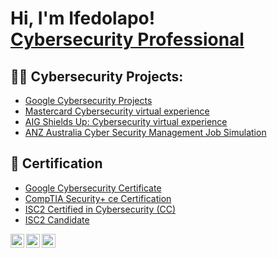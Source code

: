 <h1>Hi, I'm Ifedolapo! <br/><a href="https://www.linkedin.com/in/ifedolapo-fagbamigbe-0a4981248/">Cybersecurity Professional</a>

<h2>👨‍💻 Cybersecurity Projects:</h2>

  - [Google Cybersecurity Projects](https://github.com/ifedolapo57/Google-Cybersecurity-Projects)
  - [Mastercard Cybersecurity virtual experience](https://github.com/ifedolapo57/Mastercard-Cybersecurity-virtual-experience/tree/main)
  - [AIG Shields Up: Cybersecurity virtual experience](https://github.com/ifedolapo57/AIG-Shields-Up-Cybersecurity-virtual-experience/tree/main)
  - [ANZ Australia Cyber Security Management Job Simulation](https://github.com/ifedolapo57/ANZ-Australia-Cyber-Security-Management-Job-Simulation/tree/main)

<h2>📝 Certification</h2>

  - [Google Cybersecurity Certificate](https://coursera.org/share/3ee098e85c41d92a806a8f3d8723485c)
  - [CompTIA Security+ ce Certification](https://www.credly.com/badges/8d67ba5d-c526-4b6a-ae58-dfca0fb06f02/linked_in_profile)
  - [ISC2 Certified in Cybersecurity (CC)](https://www.credly.com/badges/ba3531e0-9098-4116-bd6b-a9fff64e09e9/public_url)
  - [ISC2 Candidate](https://www.credly.com/badges/9a0168ee-e929-4b0d-8678-03eee569ef72/linked_in_profile)


[<img align="left" alt="JoshMadakor | Twitter" width="22px" src="https://cdn.jsdelivr.net/npm/simple-icons@v3/icons/twitter.svg" />][twitter]
[<img align="left" alt="JoshMadakor | LinkedIn" width="22px" src="https://cdn.jsdelivr.net/npm/simple-icons@v3/icons/linkedin.svg" />][linkedin]
[<img align="left" alt="JoshMadakor | Instagram" width="22px" src="https://cdn.jsdelivr.net/npm/simple-icons@v3/icons/instagram.svg" />][instagram]

[twitter]: https://twitter.com/ifedolapo_d
[instagram]: https://www.instagram.com/stan.leo_/
[linkedin]: https://www.linkedin.com/in/ifedolapo-fagbamigbe-0a4981248/

<!--
**joshmadakor1/joshmadakor1** is a ✨ _special_ ✨ repository because its `README.md` (this file) appears on your GitHub profile.

Here are some ideas to get you started:

- 🔭 I’m currently working on ...
- 🌱 I’m currently learning ...
- 👯 I’m looking to collaborate on ...
- 🤔 I’m looking for help with ...
- 💬 Ask me about ...
- 📫 How to reach me: ...
- 😄 Pronouns: ...
- ⚡ Fun fact: ...
-->

